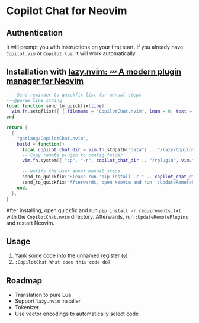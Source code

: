 # Copilot Chat for Neovim

## Authentication

It will prompt you with instructions on your first start. If you already have `Copilot.vim` or `Copilot.lua`, it will work automatically.

## Installation with [lazy.nvim: 💤 A modern plugin manager for Neovim](https://github.com/folke/lazy.nvim)

```lua
--- Send reminder to quickfix list for manual steps
---@param line string
local function send_to_quickfix(line)
  vim.fn.setqflist({ { filename = "CopilotChat.nvim", lnum = 0, text = line } }, "a")
end

return {
  {
    "gptlang/CopilotChat.nvim",
    build = function()
      local copilot_chat_dir = vim.fn.stdpath("data") .. "/lazy/CopilotChat.nvim"
      -- Copy remote plugin to config folder
      vim.fn.system({ "cp", "-r", copilot_chat_dir .. "/rplugin", vim.fn.stdpath("config") })

      -- Notify the user about manual steps
      send_to_quickfix("Please run 'pip install -r " .. copilot_chat_dir .. "/requirements.txt'.")
      send_to_quickfix("Afterwards, open Neovim and run ':UpdateRemotePlugins', then restart Neovim.")
    end,
  },
}
```

After installing, open quickfix and run `pip install -r requirements.txt` with the `CopilotChat.nvim` directory. Afterwards, run `:UpdateRemotePlugins` and restart Neovim.

## Usage

1. Yank some code into the unnamed register (`y`)
2. `:CopilotChat What does this code do?`

## Roadmap

- Translation to pure Lua
- Support `lazy.nvim` installer
- Tokenizer
- Use vector encodings to automatically select code
